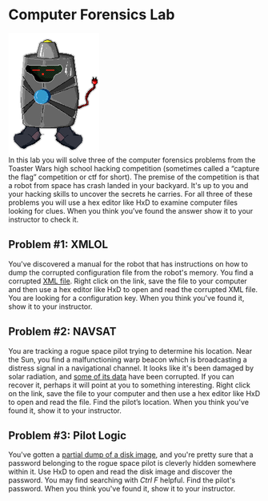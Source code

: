 # Computer Forensics Lab
![ToasterWars.jpg](ToasterWars.jpg)   
In this lab you will solve three of the computer forensics problems from the Toaster Wars high school hacking competition (sometimes called a “capture the flag” competition or ctf for short).
The premise of the competition is that a robot from space has crash landed in your backyard. It's up to you and your hacking skills to uncover the secrets he carries. For all three of these problems you will use a hex editor like HxD to examine computer files looking for clues. When you think you’ve found the answer show it to your instructor to check it.

Problem #1: XMLOL
-----------------
You've discovered a manual for the robot that has instructions on how to dump the corrupted configuration file from the robot's memory. You find a corrupted [XML file](tmpVrg2Ah.xml). Right click on the link, save the file to your computer and then use a hex editor like HxD to open and read the corrupted XML file. You are looking for a configuration key. When you think you've found it, show it to your instructor.

Problem #2: NAVSAT
------------------
You are tracking a rogue space pilot trying to determine his location. Near the Sun, you find a malfunctioning warp beacon which is broadcasting a distress signal in a navigational channel. It looks like it's been damaged by solar radiation, and [some of its data](recovery.zip) have been corrupted. If you can recover it, perhaps it will point at you to something interesting. Right click on the link, save the file to your computer and then use a hex editor like HxD to open and read the file. Find the pilot’s location. When you think you've found it, show it to your instructor.

Problem #3: Pilot Logic
-----------------------
You've gotten a [partial dump of a disk image](pilot_image), and you're pretty sure that a password belonging to the rogue space pilot is cleverly hidden somewhere within it. Use HxD to open and read the disk image and discover the password. You may find searching with *Ctrl F* helpful.
Find the pilot's password. When you think you've found it, show it to your instructor.


